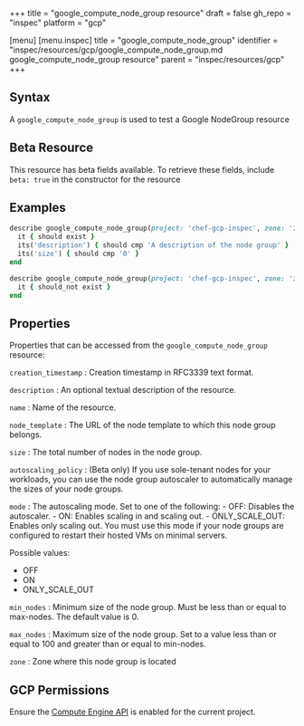 +++
title = "google_compute_node_group resource"
draft = false
gh_repo = "inspec"
platform = "gcp"

[menu]
  [menu.inspec]
    title = "google_compute_node_group"
    identifier = "inspec/resources/gcp/google_compute_node_group.md google_compute_node_group resource"
    parent = "inspec/resources/gcp"
+++

## Syntax

A `google_compute_node_group` is used to test a Google NodeGroup resource

## Beta Resource

This resource has beta fields available. To retrieve these fields, include `beta: true` in the constructor for the resource

## Examples

```ruby
describe google_compute_node_group(project: 'chef-gcp-inspec', zone: 'zone', name: 'inspec-node-group') do
  it { should exist }
  its('description') { should cmp 'A description of the node group' }
  its('size') { should cmp '0' }
end

describe google_compute_node_group(project: 'chef-gcp-inspec', zone: 'zone', name: 'nonexistent') do
  it { should_not exist }
end
```

## Properties

Properties that can be accessed from the `google_compute_node_group` resource:

`creation_timestamp`
: Creation timestamp in RFC3339 text format.

`description`
: An optional textual description of the resource.

`name`
: Name of the resource.

`node_template`
: The URL of the node template to which this node group belongs.

`size`
: The total number of nodes in the node group.

`autoscaling_policy`
: (Beta only) If you use sole-tenant nodes for your workloads, you can use the node group autoscaler to automatically manage the sizes of your node groups.

`mode`
: The autoscaling mode. Set to one of the following: - OFF: Disables the autoscaler. - ON: Enables scaling in and scaling out. - ONLY_SCALE_OUT: Enables only scaling out. You must use this mode if your node groups are configured to restart their hosted VMs on minimal servers.

  Possible values:

  - OFF
  - ON
  - ONLY_SCALE_OUT

`min_nodes`
: Minimum size of the node group. Must be less than or equal to max-nodes. The default value is 0.

`max_nodes`
: Maximum size of the node group. Set to a value less than or equal to 100 and greater than or equal to min-nodes.

`zone`
: Zone where this node group is located

## GCP Permissions

Ensure the [Compute Engine API](https://console.cloud.google.com/apis/library/compute.googleapis.com/) is enabled for the current project.
